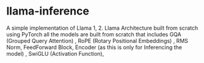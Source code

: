 # llama-inference
A simple implementation of Llama 1, 2. Llama Architecture built from scratch using PyTorch all the models are built from scratch that includes GQA (Grouped Query Attention) ,  RoPE (Rotary Positional Embeddings) , RMS Norm, FeedForward Block, Encoder (as this is only for Inferencing the model) , SwiGLU (Activation Function),   
